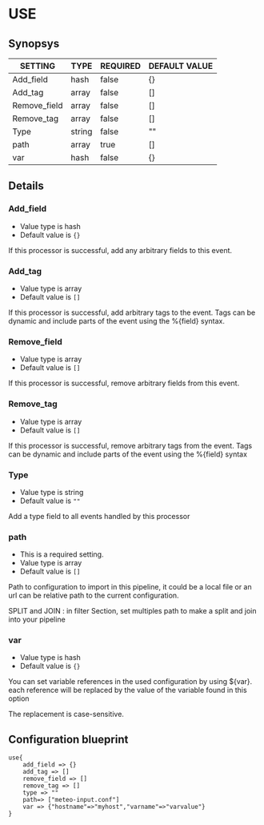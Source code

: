 # USE


## Synopsys


|   SETTING    |  TYPE  | REQUIRED | DEFAULT VALUE |
|--------------|--------|----------|---------------|
| Add_field    | hash   | false    | {}            |
| Add_tag      | array  | false    | []            |
| Remove_field | array  | false    | []            |
| Remove_tag   | array  | false    | []            |
| Type         | string | false    | ""            |
| path         | array  | true     | []            |
| var          | hash   | false    | {}            |


## Details

### Add_field
* Value type is hash
* Default value is `{}`

If this processor is successful, add any arbitrary fields to this event.

### Add_tag
* Value type is array
* Default value is `[]`

If this processor is successful, add arbitrary tags to the event.
Tags can be dynamic and include parts of the event using the %{field} syntax.

### Remove_field
* Value type is array
* Default value is `[]`

If this processor is successful, remove arbitrary fields from this event.

### Remove_tag
* Value type is array
* Default value is `[]`

If this processor is successful, remove arbitrary tags from the event.
Tags can be dynamic and include parts of the event using the %{field} syntax

### Type
* Value type is string
* Default value is `""`

Add a type field to all events handled by this processor

### path
* This is a required setting.
* Value type is array
* Default value is `[]`

Path to configuration to import in this pipeline, it could be a local file or an url
can be relative path to the current configuration.

SPLIT and JOIN : in filter Section, set multiples path to make a split and join into your pipeline

### var
* Value type is hash
* Default value is `{}`

You can set variable references in the used configuration by using ${var}.
each reference will be replaced by the value of the variable found in this option

The replacement is case-sensitive.



## Configuration blueprint

```
use{
	add_field => {}
	add_tag => []
	remove_field => []
	remove_tag => []
	type => ""
	path=> ["meteo-input.conf"]
	var => {"hostname"=>"myhost","varname"=>"varvalue"}
}
```
